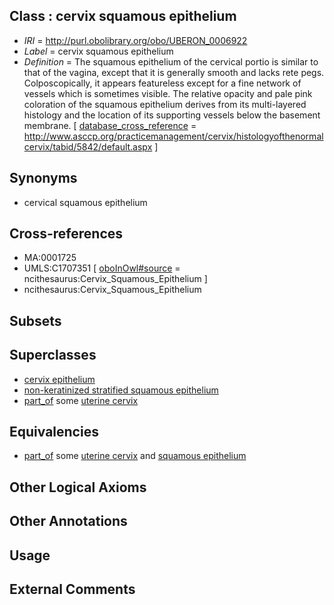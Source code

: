 
## Class : cervix squamous epithelium

 * *IRI* = http://purl.obolibrary.org/obo/UBERON_0006922
 * *Label* = cervix squamous epithelium
 * *Definition* = The squamous epithelium of the cervical portio is similar to that of the vagina, except that it is generally smooth and lacks rete pegs. Colposcopically, it appears featureless except for a fine network of vessels which is sometimes visible. The relative opacity and pale pink coloration of the squamous epithelium derives from its multi-layered histology and the location of its supporting vessels below the basement membrane. [ [database_cross_reference](../../ef/oboInOwl#hasDbXref.md) = http://www.asccp.org/practicemanagement/cervix/histologyofthenormalcervix/tabid/5842/default.aspx ]

## Synonyms

 * cervical squamous epithelium

## Cross-references

 * MA:0001725
 * UMLS:C1707351 [ [oboInOwl#source](../../ce/oboInOwl#source.md) = ncithesaurus:Cervix_Squamous_Epithelium ]
 * ncithesaurus:Cervix_Squamous_Epithelium

## Subsets


## Superclasses

 * [cervix epithelium](../../UBERON/01/UBERON_0004801.md)
 * [non-keratinized stratified squamous epithelium](../../UBERON/04/UBERON_0010304.md)
 * [part_of](../../BFO/50/BFO_0000050.md) some [uterine cervix](../../UBERON/02/UBERON_0000002.md)

## Equivalencies

 * [part_of](../../BFO/50/BFO_0000050.md) some [uterine cervix](../../UBERON/02/UBERON_0000002.md) and [squamous epithelium](../../UBERON/14/UBERON_0006914.md)

## Other Logical Axioms


## Other Annotations


## Usage


## External Comments

